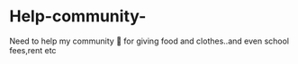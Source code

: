 # Help-community-
Need to help my community 🙏 for giving food and clothes..and even school fees,rent  etc
